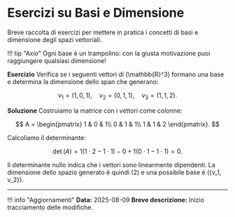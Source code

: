 # Esercizi su Basi e Dimensione

Breve raccolta di esercizi per mettere in pratica i concetti di basi e dimensione degli spazi vettoriali.

!!! tip "Axio"
    Ogni base è un trampolino: con la giusta motivazione puoi raggiungere qualsiasi dimensione!

**Esercizio**
Verifica se i seguenti vettori di \(\mathbb{R}^3\) formano una base e determina la dimensione dello span che generano:

$$
v_1 = (1,0,1), \quad v_2 = (0,1,1), \quad v_3 = (1,1,2).
$$

**Soluzione**
Costruiamo la matrice con i vettori come colonne:

$$
A = \begin{pmatrix}
1 & 0 & 1\\
0 & 1 & 1\\
1 & 1 & 2
\end{pmatrix}.
$$

Calcoliamo il determinante:

$$
\det(A) = 1(1\cdot2 - 1\cdot1) - 0 + 1(0\cdot1 - 1\cdot1) = 0.
$$

Il determinante nullo indica che i vettori sono linearmente dipendenti. La dimensione dello spazio generato è quindi \(2\) e una possibile base è \(\{v_1, v_2\}\).

---

!!! info "Aggiornamenti"
    **Data:** 2025-08-09
    **Breve descrizione:** Inizio tracciamento delle modifiche.

